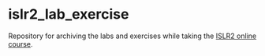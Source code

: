 # islr2_lab_exercise
Repository for archiving the labs and exercises while taking the [ISLR2 online course](https://www.statlearning.com/). 

